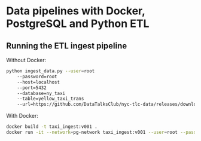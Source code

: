 # Data pipelines with Docker, PostgreSQL and Python ETL

## Running the ETL ingest pipeline

Without Docker:

```bash
python ingest_data.py --user=root
    --password=root
    --host=localhost
    --port=5432
    --database=ny_taxi
    --table=yellow_taxi_trans
    --url=https://github.com/DataTalksClub/nyc-tlc-data/releases/download/yellow/yellow_tripdata_2021-01.csv.gz
```

With Docker:

```bash
docker build -t taxi_ingest:v001 .
docker run -it --network=pg-network taxi_ingest:v001 --user=root --password=root --host=pg-database --port=5432 --database=ny_taxi --table=yellow_taxi_trans --url=https://github.com/DataTalksClub/nyc-tlc-data/releases/download/yellow/yellow_tripdata_2021-01.csv.gz
```
